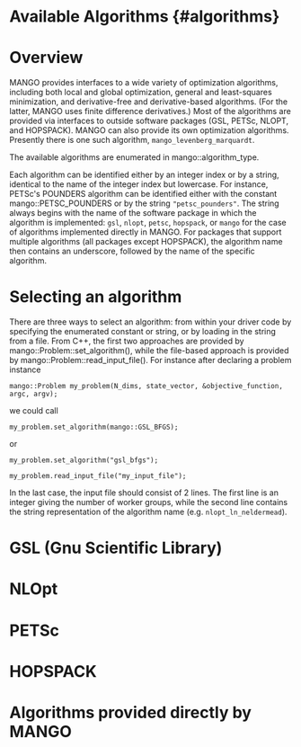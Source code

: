 # Available Algorithms {#algorithms}

# Overview

MANGO provides interfaces to a wide variety of optimization algorithms,
including both local and global optimization, general and least-squares minimization,
and derivative-free and derivative-based algorithms. (For the latter, MANGO uses
finite difference derivatives.) Most of the algorithms are provided via interfaces
to outside software packages (GSL, PETSc, NLOPT, and HOPSPACK). MANGO can also
provide its own optimization algorithms. Presently there is one such algorithm,
`mango_levenberg_marquardt`.

The available algorithms are enumerated in mango::algorithm_type.

Each algorithm can be identified either by an integer index or by a string,
identical to the name of the integer index but lowercase. For instance, PETSc's POUNDERS algorithm
can be identified either with the constant mango::PETSC_POUNDERS or by the string `"petsc_pounders"`.
The string always begins with the name of the software package in which the algorithm is implemented:
`gsl`, `nlopt`, `petsc`, `hopspack`, or `mango` for the case of algorithms implemented directly in MANGO.
For packages that support multiple algorithms (all packages except HOPSPACK), the algorithm name then contains
an underscore, followed by the name of the specific algorithm.


# Selecting an algorithm

There are three ways to select an algorithm: from within your driver code by specifying the enumerated constant or string, or by loading in the string from a file.
From C++, the first two approaches are provided by mango::Problem::set_algorithm(), while the file-based approach is provided by mango::Problem::read_input_file().
For instance after declaring a problem instance

~~~~~{.cpp}
mango::Problem my_problem(N_dims, state_vector, &objective_function, argc, argv);
~~~~~

we could call

~~~~~{.cpp}
my_problem.set_algorithm(mango::GSL_BFGS);
~~~~~

or

~~~~~{.cpp}
my_problem.set_algorithm("gsl_bfgs");
~~~~~

~~~~~{.cpp}
my_problem.read_input_file("my_input_file");
~~~~~

In the last case, the input file should consist of 2 lines. The first line is an integer giving the number of worker groups, while the second line contains the string
representation of the algorithm name (e.g. `nlopt_ln_neldermead`).

# GSL (Gnu Scientific Library)

# NLOpt

# PETSc

# HOPSPACK

# Algorithms provided directly by MANGO